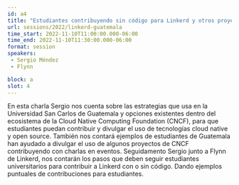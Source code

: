 ```yaml
---
id: a4
title: "Estudiantes contribuyendo sin código para Linkerd y otros proyectos del ecosistema CNCF"
url: sessions/2022/linkerd-guatemala
time_start: 2022-11-10T11:00:00.000-06:00
time_end: 2022-11-10T11:30:00.000-06:00
format: session
speakers:
 - Sergio Méndez
 - Flynn

block: a
slot: 4
---
```


En esta charla Sergio nos cuenta sobre las estrategias que usa en la Universidad San Carlos de Guatemala y opciones existentes dentro del ecosistema de la Cloud Native Computing Foundation (CNCF), para que estudiantes puedan contribuir y divulgar el uso de tecnologías cloud native y open source. También nos contará ejemplos de estudiantes de Guatemala han ayudado a divulgar el uso de algunos proyectos de CNCF contribuyendo con charlas en eventos. Seguidamento Sergio junto a Flynn de Linkerd, nos contarán los pasos que deben seguir estudiantes universitarios para contribuir a Linkerd con o sin código. Dando ejemplos puntuales de contribuciones para estudiantes.
